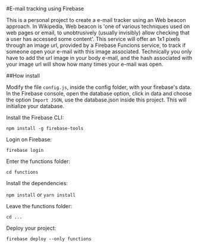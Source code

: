 #E-mail tracking using Firebase

This is a personal project to create a e-mail tracker using an Web beacon approach. In Wikipedia, Web beacon is 'one of various techniques used on web pages or email, to unobtrusively (usually invisibly) allow checking that a user has accessed some content'. This service will offer an 1x1 pixels 
through an image url, provided by a Firebase Funcions service, to track if someone open your e-mail with this image associated. Technically you only have to add the url image in your body e-mail, and the hash associated with your image url will show how many times your e-mail was open.

##How install

Modify the file `config.js`, inside the config folder, with your firebase's data. In the Firebase console, open the database option, click in data and choose the option `Import JSON`, use the database.json inside this project. This will initialize your database.

Install the Firebase CLI:

`npm install -g firebase-tools`

Login on Firebase:

`firebase login`

Enter the functions folder:

`cd functions`

Install the dependencies:

`npm install` or `yarn install`

Leave the functions folder:

`cd ...`

Deploy your project:

`firebase deploy --only functions`